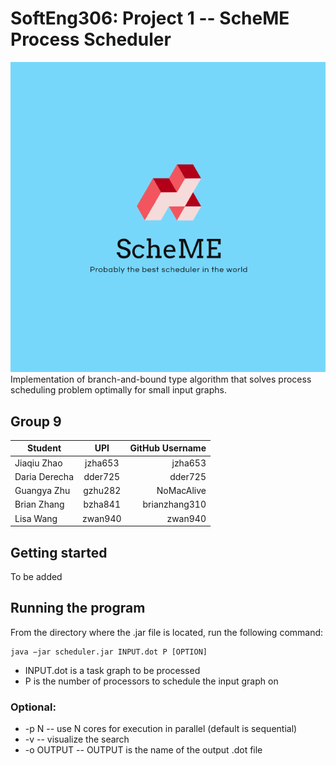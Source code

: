 # SoftEng306: Project 1 -- ScheME Process Scheduler
![Product Logo](scheme.png)
Implementation of branch-and-bound type algorithm that solves process scheduling problem optimally for small input graphs.
## Group 9

| Student        | UPI           | GitHub Username  |
| ---------------|:-------------:| ----------------:|
| Jiaqiu Zhao    | jzha653       |   jzha653        |
| Daria Derecha  | dder725       |   dder725        |
| Guangya Zhu    | gzhu282       |   NoMacAlive     |
| Brian Zhang    | bzha841       |   brianzhang310  |
| Lisa Wang      |zwan940        |  zwan940         |

## Getting started
To be added

## Running the program
From the directory where the .jar file is located, run the following command:
```
java −jar scheduler.jar INPUT.dot P [OPTION]
```
* INPUT.dot is a task graph to be processed 
* P is the number of processors to schedule the input graph on

### Optional:
* -p N  -- use N cores for execution in parallel (default is sequential)
* -v    -- visualize the search
* -o OUTPUT -- OUTPUT is the name of the output .dot file
